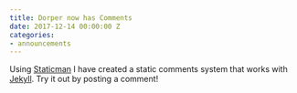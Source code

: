 ```yaml
---
title: Dorper now has Comments
date: 2017-12-14 00:00:00 Z
categories:
- announcements
---
```


Using [Staticman](http://staticman.net) I have created a static comments system that works with [Jekyll](https://jekyllrb.com).
Try it out by posting a comment!
